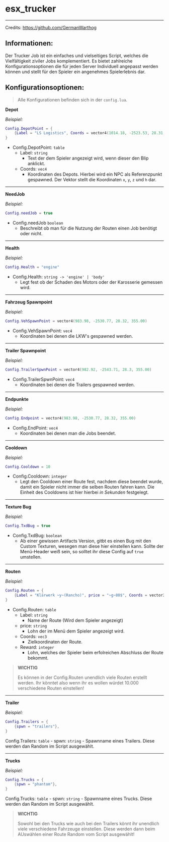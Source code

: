 # esx_trucker
---

Credits: https://github.com/GermanWarthog

## Informationen:

Der Trucker Job ist ein einfaches und vielseitiges Script, welches die Vielfältigkeit ziviler Jobs komplementiert. Es bietet zahlreiche Konfigurationsoptionen die für jeden Server Individuell angepasst werden können und stellt für den Spieler ein angenehmes Spielerlebnis dar.

## Konfigurationsoptionen:

> Alle Konfigurationen befinden sich in der `config.lua`. 

**Depot**

*Beispiel:*
```lua
Config.DepotPoint = {
    {Label = "LS Logistics", Coords = vector4(1014.18, -2523.53, 28.31, 90.01)}
}
```

- Config.DepotPoint: `table`
    - Label: `string`
        - Text der dem Spieler angezeigt wird, wenn dieser den Blip anklickt. 
    - Coords: `vec4`
        - Koordinaten des Depots. Hierbei wird ein NPC als Referenzpunkt gespawned. Der Vektor stellt die Koordinaten `x`, `y`, `z` und `h` dar.
---

**NeedJob**

*Beispiel:*
```lua
Config.needJob = true
```

- Config.needJob `boolean`
    - Beschreibt ob man für die Nutzung der Routen einen Job benötigt oder nicht. 
--- 

**Health**

*Beispiel:*
```lua
Config.Health = "engine"
```

- Config.Health: `string -> 'engine' | 'body'`
    - Legt fest ob der Schaden des Motors oder der Karosserie gemessen wird. 
--- 

**Fahrzeug Spawnpoint**

*Beispiel:*
```lua
Config.VehSpawnPoint = vector4(983.98, -2530.77, 28.32, 355.00)
```

- Config.VehSpawnPoint: `vec4`
    - Koordinaten bei denen die LKW's gespawned werden. 
--- 

**Trailer Spawnpoint**

*Beispiel:*
```lua
Config.TrailerSpwnPoint = vector4(982.92, -2543.71, 28.3, 355.00)
```

- Config.TrailerSpwnPoint: `vec4`
    - Koordinaten bei denen die Trailers gespawned werden. 
--- 

**Endpunkte**

*Beispiel:*
```lua
Config.Endpoint = vector4(983.98, -2530.77, 28.32, 355.00)
```

- Config.EndPoint: `vec4`
    - Koordinaten bei denen man die Jobs beendet. 
--- 

**Cooldown**

*Beispiel:*

```lua
Config.Cooldown = 10
``` 

- Config.Cooldown: `integer`
    - Legt den Cooldown einer Route fest, nachdem diese beendet wurde, damit ein Spieler nicht immer die selben Routen fahren kann. Die Einheit des Cooldowns ist hier hierbei _in Sekunden_ festgelegt. 
--- 

**Texture Bug**

*Beispiel:*
```lua
Config.TxdBug = true
```

- Config.TxdBug: `boolean`
    - Ab einer gewissen Artifacts Version, gitbt es einen Bug mit den Custom Texturen, wesegen man diese hier einstellen kann. Sollte der Menü-Header weiß sein, so solltet ihr diese Config auf `true` umstellen. 
--- 

**Routen**

*Beispiel:*
```lua
Config.Routen = {
    {Label = "Klärwerk ~y~(Rancho)", price = "~g~80$", Coords = vector3(476.01, -2151.01, 5.93), Reward = 80},
}
```

- Config.Routen: `table`
    - Label: `string`
        - Name der Route (Wird dem Spieler angezeigt)
    - price: `string`
        - Lohn der im Menü dem Spieler angezeigt wird. 
    - Coords: `vec3`
        - Zielkoordinaten der Route. 
    - Reward: `integer`
        - Lohn, welches der Spieler beim erfolreichen Abschluss der Route bekommt. 

> **WICHTIG**
> 
> Es können in der Config.Routen unendlich viele Routen erstellt werden. Ihr könntet also wenn ihr es wollen würdet 10.000 verschiedene Routen einstellen! 
--- 

**Trailer**

*Beispiel:*
```lua
Config.Trailers = {
    {spwn = "trailers"},
}
```

Config.Trailers: `table`
    - spwn: `string`
        - Spawnname eines Trailers. Diese werden dan Random im Script ausgewählt. 

--- 

**Trucks**

*Beispiel:*
```lua
Config.Trucks = {
    {spwn = "phantom"},
}
```

Config.Trucks: `table`
    - spwn: `string`
        - Spawnname eines Trucks. Diese werden dan Random im Script ausgewählt. 

> **WICHTIG**
> 
> Sowohl bei den Trucks wie auch bei den Trailers könnt ihr unendlich viele verschiedene Fahrzeuge einstellen. Diese werden dann beim AUswählen einer Route Random vom Script ausgewählt! 
